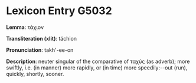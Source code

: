 # Lexicon Entry G5032

**Lemma**: τάχιον

**Transliteration (xlit)**: táchion

**Pronunciation**: takh'-ee-on

**Description**:
neuter singular of the comparative of ταχύς (as adverb); more swiftly, i.e. (in manner) more rapidly, or (in time) more speedily:--out (run), quickly, shortly, sooner.
